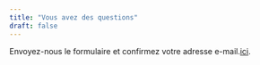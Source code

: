 ```yaml
---
title: "Vous avez des questions"
draft: false
---
```


Envoyez-nous le formulaire et confirmez votre adresse e-mail.[ici](pi@koompi.com).
